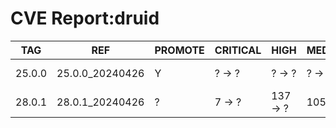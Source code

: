 # CVE Report:druid
|  TAG   |       REF       | PROMOTE | CRITICAL |   HIGH   |  MEDIUM  |   LOW   | UNKNOWN |
|--------|-----------------|---------|----------|----------|----------|---------|---------|
| 25.0.0 | 25.0.0_20240426 | Y       | ? -> ?   | ? -> ?   | ? -> ?   | ? -> ?  | ? -> ?  |
| 28.0.1 | 28.0.1_20240426 | ?       | 7 -> ?   | 137 -> ? | 105 -> ? | 34 -> ? | 0 -> ?  |
